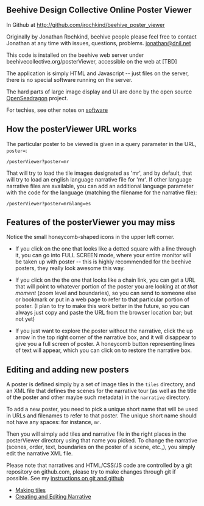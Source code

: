## Beehive Design Collective Online Poster Viewer

In Github at http://github.com/jrochkind/beehive_poster_viewer

Originally by Jonathan Rochkind, beehive people please feel free to contact Jonathan at any time with issues, questions, problems. jonathan@dnil.net

This code is installed on the beehive web server under beehivecollective.org/posterViewer, accessible on the web at [TBD]

The application is simply HTML and Javascript -- just files on the server, there is no special software running on the server.

The hard parts of large image display and UI are done by the open source [OpenSeadragon](https://github.com/openseadragon/openseadragon) project.

For techies, see other notes on [software](./docs/software.md)

## How the posterViewer URL works

The particular poster to be viewed is given in a query parameter in the URL, `poster=`:

    /posterViewer?poster=mr

That will try to load the tile images designated as 'mr', and by default, that will try to load an english language narrative file for 'mr'.  If other language narrative files are available, you can add an additional language parameter with the code for the language (matching the filename for the narrative file):

    /posterViewer?poster=mr&lang=es

## Features of the posterViewer you may miss

Notice the small honeycomb-shaped icons in the upper left corner. 

* If you click on the one that looks like a dotted square with a line through it, you can go into FULL SCREEN mode, where your entire monitor will be taken up with poster -- this is highly recommended for the beehive posters, they really look awesome this way. 

* If you click on the the one that looks like a chain link, you can get a URL that will point to whatever portion of the poster you are looking at _at that moment_ (zoom level and boundaries), so you can send to someone else or bookmark or put in a web page to refer to that particular portion of poster. (I plan to try to make this work better in the future, so you can always just copy and paste the URL from the browser location bar; but not yet)

* If you just want to explore the poster without the narrative, click the up arrow in the top right corner of the narrative box, and it will disappear to give you a full screen of poster. A honeycomb button representing lines of text will appear, which you can click on to restore the narrative box.

## Editing and adding new posters

A poster is defined simply by a set of image tiles in the `tiles` directory, and an XML file that defines the scenes for the narrative tour (as well as the title of the poster and other maybe such metadata) in the `narrative` directory.

To add a new poster, you need to pick a unique short name that will be used in URLs and filenames to refer to that poster. The unique short name should not have any spaces: for instance, `mr`.

Then you will simply add tiles and narrative file in the right places in the posterViewer directory using that name you picked. To change the narrative (scenes, order, text, boundaries on the poster of a scene, etc.,), you simply edit the narrative XML file.

Please note that narratives and HTML/CSS/JS code are controlled by a git repository on github.com, please try to make changes through git if possible. See my [instructions on git and github](docs/github.md)

* [Making tiles](./docs/tiles.md)
* [Creating and Editing Narrative](./docs/narrative.md)